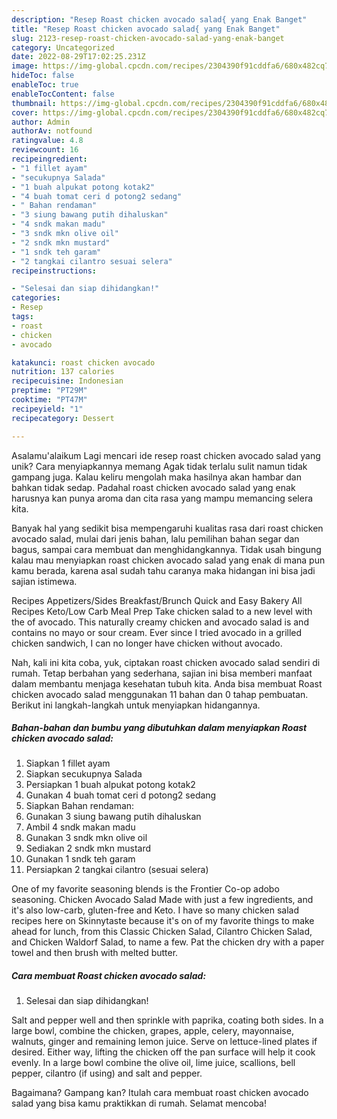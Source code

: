 ```yaml
---
description: "Resep Roast chicken avocado salad{ yang Enak Banget"
title: "Resep Roast chicken avocado salad{ yang Enak Banget"
slug: 2123-resep-roast-chicken-avocado-salad-yang-enak-banget
category: Uncategorized
date: 2022-08-29T17:02:25.231Z
image: https://img-global.cpcdn.com/recipes/2304390f91cddfa6/680x482cq70/roast-chicken-avocado-salad-foto-resep-utama.jpg
hideToc: false
enableToc: true
enableTocContent: false
thumbnail: https://img-global.cpcdn.com/recipes/2304390f91cddfa6/680x482cq70/roast-chicken-avocado-salad-foto-resep-utama.jpg
cover: https://img-global.cpcdn.com/recipes/2304390f91cddfa6/680x482cq70/roast-chicken-avocado-salad-foto-resep-utama.jpg
author: Admin
authorAv: notfound
ratingvalue: 4.8
reviewcount: 16
recipeingredient:
- "1 fillet ayam"
- "secukupnya Salada"
- "1 buah alpukat potong kotak2"
- "4 buah tomat ceri d potong2 sedang"
- " Bahan rendaman"
- "3 siung bawang putih dihaluskan"
- "4 sndk makan madu"
- "3 sndk mkn olive oil"
- "2 sndk mkn mustard"
- "1 sndk teh garam"
- "2 tangkai cilantro sesuai selera"
recipeinstructions:

- "Selesai dan siap dihidangkan!"
categories:
- Resep
tags:
- roast
- chicken
- avocado

katakunci: roast chicken avocado 
nutrition: 137 calories
recipecuisine: Indonesian
preptime: "PT29M"
cooktime: "PT47M"
recipeyield: "1"
recipecategory: Dessert

---
```



Asalamu'alaikum Lagi mencari ide resep roast chicken avocado salad yang unik? Cara menyiapkannya memang Agak tidak terlalu sulit namun tidak gampang juga. Kalau keliru mengolah maka hasilnya akan hambar dan bahkan tidak sedap. Padahal roast chicken avocado salad yang enak harusnya kan punya aroma dan cita rasa yang mampu memancing selera kita.


Banyak hal yang sedikit bisa mempengaruhi kualitas rasa dari roast chicken avocado salad, mulai dari jenis bahan, lalu pemilihan bahan segar dan bagus, sampai cara membuat dan menghidangkannya. Tidak usah bingung kalau mau menyiapkan roast chicken avocado salad yang enak di mana pun kamu berada, karena asal sudah tahu caranya maka hidangan ini bisa jadi sajian istimewa.

Recipes Appetizers/Sides Breakfast/Brunch Quick and Easy Bakery All Recipes Keto/Low Carb Meal Prep Take chicken salad to a new level with the of avocado. This naturally creamy chicken and avocado salad is and contains no mayo or sour cream. Ever since I tried avocado in a grilled chicken sandwich, I can no longer have chicken without avocado.


Nah, kali ini kita coba, yuk, ciptakan roast chicken avocado salad sendiri di rumah. Tetap berbahan yang sederhana, sajian ini bisa memberi manfaat dalam membantu menjaga kesehatan tubuh kita. Anda bisa membuat Roast chicken avocado salad menggunakan 11 bahan dan 0 tahap pembuatan. Berikut ini langkah-langkah untuk menyiapkan hidangannya.

<!--inarticleads1-->

##### Bahan-bahan dan bumbu yang dibutuhkan dalam menyiapkan Roast chicken avocado salad:

1. Siapkan 1 fillet ayam
1. Siapkan secukupnya Salada
1. Persiapkan 1 buah alpukat potong kotak2
1. Gunakan 4 buah tomat ceri d potong2 sedang
1. Siapkan  Bahan rendaman:
1. Gunakan 3 siung bawang putih dihaluskan
1. Ambil 4 sndk makan madu
1. Gunakan 3 sndk mkn olive oil
1. Sediakan 2 sndk mkn mustard
1. Gunakan 1 sndk teh garam
1. Persiapkan 2 tangkai cilantro (sesuai selera)


One of my favorite seasoning blends is the Frontier Co-op adobo seasoning. Chicken Avocado Salad Made with just a few ingredients, and it&#39;s also low-carb, gluten-free and Keto. I have so many chicken salad recipes here on Skinnytaste because it&#39;s on of my favorite things to make ahead for lunch, from this Classic Chicken Salad, Cilantro Chicken Salad, and Chicken Waldorf Salad, to name a few. Pat the chicken dry with a paper towel and then brush with melted butter. 

<!--inarticleads2-->

##### Cara membuat Roast chicken avocado salad:


1. Selesai dan siap dihidangkan!

Salt and pepper well and then sprinkle with paprika, coating both sides. In a large bowl, combine the chicken, grapes, apple, celery, mayonnaise, walnuts, ginger and remaining lemon juice. Serve on lettuce-lined plates if desired. Either way, lifting the chicken off the pan surface will help it cook evenly. In a large bowl combine the olive oil, lime juice, scallions, bell pepper, cilantro (if using) and salt and pepper. 

Bagaimana? Gampang kan? Itulah cara membuat roast chicken avocado salad yang bisa kamu praktikkan di rumah. Selamat mencoba!
